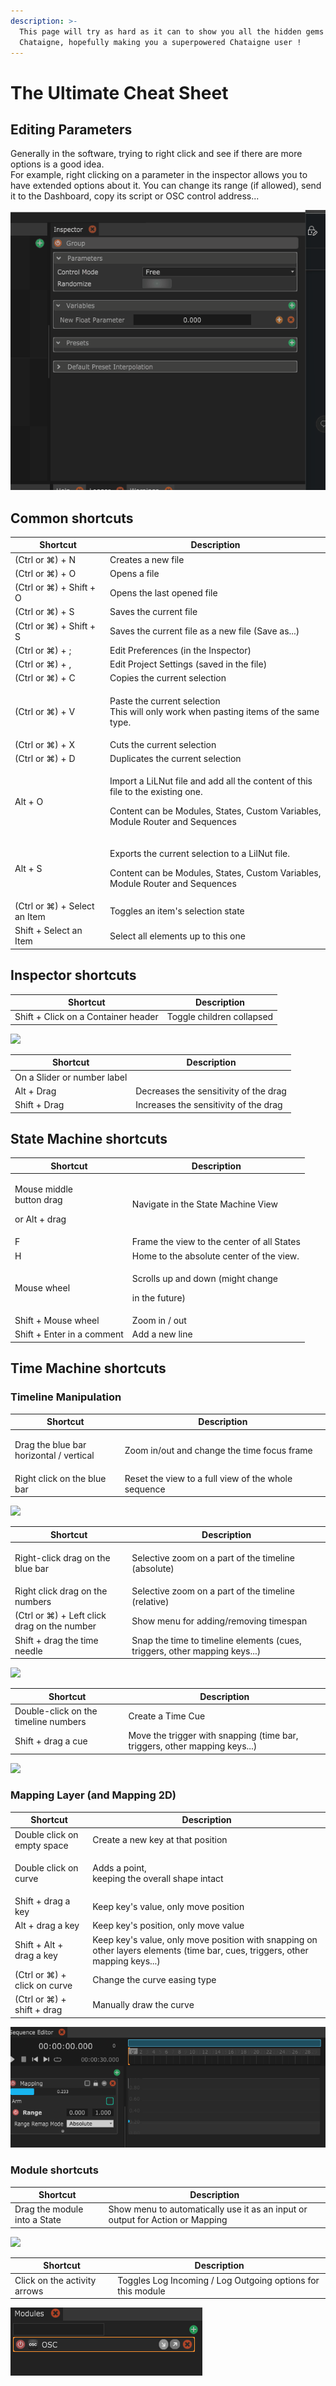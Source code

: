 ```yaml
---
description: >-
  This page will try as hard as it can to show you all the hidden gems of
  Chataigne, hopefully making you a superpowered Chataigne user !
---
```


# The Ultimate Cheat Sheet

## Editing Parameters

Generally in the software, trying to right click and see if there are more options is a good idea.\
For example, right clicking on a parameter in the inspector allows you to have extended options about it. You can change its range (if allowed), send it to the Dashboard, copy its script or OSC control address...

![Right click on any parameter in the inspector to reveal a new world of possibilities !](.gitbook/assets/rightclick.gif)

## Common shortcuts

| Shortcut                     | Description                                                                                                                                                                   |
| ---------------------------- | ----------------------------------------------------------------------------------------------------------------------------------------------------------------------------- |
| (Ctrl or ⌘) + N              | Creates a new file                                                                                                                                                            |
| (Ctrl or ⌘) + O              | Opens a file                                                                                                                                                                  |
| (Ctrl or ⌘) + Shift + O      | Opens the last opened file                                                                                                                                                    |
| (Ctrl or ⌘) + S              | Saves the current file                                                                                                                                                        |
| (Ctrl or ⌘) + Shift + S      | Saves the current file as a new file (Save as...)                                                                                                                             |
| (Ctrl or ⌘) + ;              | Edit Preferences (in the Inspector)                                                                                                                                           |
| (Ctrl or ⌘) + ,              | Edit Project Settings (saved in the file)                                                                                                                                     |
| (Ctrl or ⌘) + C              | Copies the current selection                                                                                                                                                  |
| (Ctrl or ⌘) + V              | <p>Paste the current selection<br>This will only work when pasting items of the same type.</p>                                                                                |
| (Ctrl or ⌘) + X              | Cuts the current selection                                                                                                                                                    |
| (Ctrl or ⌘) + D              | Duplicates the current selection                                                                                                                                              |
| Alt + O                      | <p>Import a LiLNut file and add all the content of this file to the existing one.</p><p>Content can be Modules, States, Custom Variables, <br>Module Router and Sequences</p> |
| Alt + S                      | <p>Exports the current selection to a LilNut file.</p><p>Content can be Modules, States, Custom Variables,<br>Module Router and Sequences</p>                                 |
| (Ctrl or ⌘) + Select an Item | Toggles an item's selection state                                                                                                                                             |
| Shift + Select an Item       | Select all elements up to this one                                                                                                                                            |

## Inspector shortcuts

| Shortcut                            | Description               |
| ----------------------------------- | ------------------------- |
| Shift + Click on a Container header | Toggle children collapsed |

![](.gitbook/assets/toggle.gif)

| Shortcut                    | Description                           |
| --------------------------- | ------------------------------------- |
| On a Slider or number label |                                       |
| Alt + Drag                  | Decreases the sensitivity of the drag |
| Shift + Drag                | Increases the sensitivity of the drag |

## State Machine shortcuts

| Shortcut                                               | Description                                                    |
| ------------------------------------------------------ | -------------------------------------------------------------- |
| <p>Mouse middle<br>button drag</p><p>or Alt + drag</p> | Navigate in the State Machine View                             |
| F                                                      | Frame the view to the center of all States                     |
| H                                                      | Home to the absolute center of the view.                       |
| Mouse wheel                                            | <p>Scrolls up and down (might change </p><p>in the future)</p> |
| Shift + Mouse wheel                                    | Zoom in / out                                                  |
| Shift + Enter in a comment                             | Add a new line                                                 |

## Time Machine shortcuts

### Timeline Manipulation

| Shortcut                                           | Description                                               |
| -------------------------------------------------- | --------------------------------------------------------- |
| <p>Drag the blue bar <br>horizontal / vertical</p> | <p></p><p>Zoom in/out and change the time focus frame</p> |
| Right click on the blue bar                        | Reset the view to a full view of the whole sequence       |

![](.gitbook/assets/timemachine.gif)

| Shortcut                                    | Description                                                                |
| ------------------------------------------- | -------------------------------------------------------------------------- |
| Right-click drag on the blue bar            | <p></p><p>Selective zoom on a part of the timeline (absolute)</p>          |
| Right click drag on the numbers             | Selective zoom on a part of the timeline (relative)                        |
| (Ctrl or ⌘) + Left click drag on the number | Show menu for adding/removing timespan                                     |
| Shift + drag the time needle                | Snap the time to timeline elements (cues, triggers, other mapping keys...) |

![](.gitbook/assets/timespan.gif)

| Shortcut                             | Description                                                                |
| ------------------------------------ | -------------------------------------------------------------------------- |
| Double-click on the timeline numbers | Create a Time Cue                                                          |
| Shift + drag a cue                   | Move the trigger with snapping (time bar, triggers, other mapping keys...) |



![](.gitbook/assets/cues.gif)

### Mapping Layer (and Mapping 2D)

| Shortcut                     | Description                                                                                                                   |
| ---------------------------- | ----------------------------------------------------------------------------------------------------------------------------- |
| Double click  on empty space | Create a new key at that position                                                                                             |
| Double click on curve        | <p>Adds a point, <br>keeping the overall shape intact</p>                                                                     |
| Shift + drag a key           | Keep key's value, only move position                                                                                          |
| Alt + drag a key             | Keep key's position, only move value                                                                                          |
| Shift + Alt + drag a key     | Keep key's value, only move position with snapping on other layers elements (time bar, cues, triggers, other mapping keys...) |
| (Ctrl or ⌘) + click on curve | Change the curve easing type                                                                                                  |
| (Ctrl or ⌘) + shift + drag   | Manually draw the curve                                                                                                       |

![](<.gitbook/assets/draw .gif>)

### Module shortcuts

| Shortcut                     | Description                                                                   |
| ---------------------------- | ----------------------------------------------------------------------------- |
| Drag the module into a State | Show menu to automatically use it as an input or output for Action or Mapping |

![](.gitbook/assets/module.gif)

| Shortcut                     | Description                                                 |
| ---------------------------- | ----------------------------------------------------------- |
| Click on the activity arrows | Toggles Log Incoming / Log Outgoing options for this module |

![](.gitbook/assets/logInOut.gif)
